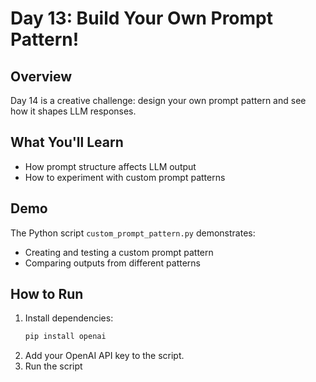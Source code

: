 # Day 13: Build Your Own Prompt Pattern!

## Overview
Day 14 is a creative challenge: design your own prompt pattern and see how it shapes LLM responses.

## What You'll Learn
- How prompt structure affects LLM output
- How to experiment with custom prompt patterns

## Demo
The Python script `custom_prompt_pattern.py` demonstrates:
- Creating and testing a custom prompt pattern
- Comparing outputs from different patterns

## How to Run
1. Install dependencies:
   ```bash
   pip install openai
2. Add your OpenAI API key to the script.
3. Run the script
